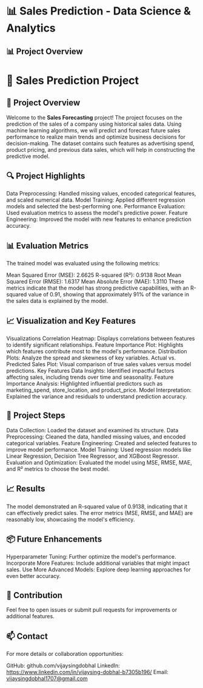 # 📊 Sales Prediction - Data Science & Analytics

## 📊 Project Overview


# 🛒 Sales Prediction Project

## 📄 Project Overview
Welcome to the **Sales Forecasting** project! The project focuses on the prediction of the sales of a company using historical sales data. Using machine learning algorithms, we will predict and forecast future sales performance to realize main trends and optimize business decisions for decision-making. The dataset contains such features as advertising spend, product pricing, and previous data sales, which will help in constructing the predictive model.


## 🔍 Project Highlights
Data Preprocessing: Handled missing values, encoded categorical features, and scaled numerical data.
Model Training: Applied different regression models and selected the best-performing one.
Performance Evaluation: Used evaluation metrics to assess the model's predictive power.
Feature Engineering: Improved the model with new features to enhance prediction accuracy.

## 📊 Evaluation Metrics
The trained model was evaluated using the following metrics:

Mean Squared Error (MSE): 2.6625
R-squared (R²): 0.9138
Root Mean Squared Error (RMSE): 1.6317
Mean Absolute Error (MAE): 1.3110
These metrics indicate that the model has strong predictive capabilities, with an R-squared value of 0.91, showing that approximately 91% of the variance in the sales data is explained by the model.

## 📈 Visualization and Key Features
Visualizations
Correlation Heatmap: Displays correlations between features to identify significant relationships.
Feature Importance Plot: Highlights which features contribute most to the model's performance.
Distribution Plots: Analyze the spread and skewness of key variables.
Actual vs. Predicted Sales Plot: Visual comparison of true sales values versus model predictions.
Key Features
Data Insights: Identified impactful factors affecting sales, including trends over time and seasonality.
Feature Importance Analysis: Highlighted influential predictors such as marketing_spend, store_location, and product_price.
Model Interpretation: Explained the variance and residuals to understand prediction accuracy.

## 🔬 Project Steps
Data Collection: Loaded the dataset and examined its structure.
Data Preprocessing: Cleaned the data, handled missing values, and encoded categorical variables.
Feature Engineering: Created and selected features to improve model performance.
Model Training: Used regression models like Linear Regression, Decision Tree Regressor, and XGBoost Regressor.
Evaluation and Optimization: Evaluated the model using MSE, RMSE, MAE, and R² metrics to choose the best model.

## 📈 Results
The model demonstrated an R-squared value of 0.9138, indicating that it can effectively predict sales. The error metrics (MSE, RMSE, and MAE) are reasonably low, showcasing the model's efficiency.

## 📦 Future Enhancements
Hyperparameter Tuning: Further optimize the model's performance.
Incorporate More Features: Include additional variables that might impact sales.
Use More Advanced Models: Explore deep learning approaches for even better accuracy.

## 🤝 Contribution
Feel free to open issues or submit pull requests for improvements or additional features.

## 📫 Contact
For more details or collaboration opportunities:

GitHub: github.com/vijaysingdobhal
LinkedIn: https://www.linkedin.com/in/vijaysing-dobhal-b7305b196/
Email: vijaysingdobhal1707@gmail.com

